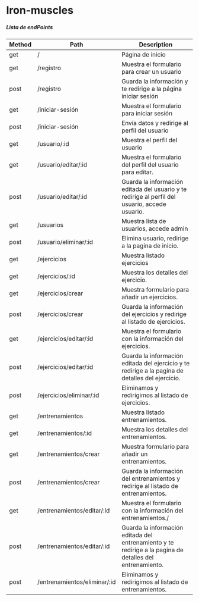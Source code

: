 # Iron-muscles
##### Lista de endPoints

| Method | Path | Description 
|--------|------|-----------------------
get | / | Página de inicio
get | /registro | Muestra el formulario para crear un usuario
post|/registro| Guarda la información y te redirige a la página iniciar sesión
get|/iniciar-sesión|Muestra el formulario para iniciar sesión
post|/iniciar-sesión| Envía datos y redirige al perfil del usuario
get|/usuario/:id| Muestra el perfil del usuario
get|/usuario/editar/:id|Muestra el formulario del perfil del usuario para editar.
post|/usuario/editar/:id| Guarda la información editada del usuario y te redirige al perfil del usuario, accede usuario.
get|/usuarios| Muestra lista de usuarios, accede admin
post|/usuario/eliminar/:id| Elimina usuario, redirige a la pagina de inicio.
get|/ejercicios| Muestra listado ejercicios 
get|/ejercicios/:id| Muestra los detalles del ejercicio.
get|/ejercicios/crear| Muestra formulario para añadir un ejercicios.
post|/ejercicios/crear| Guarda la información del ejercicios y redirige al listado de ejercicios.
get|/ejercicios/editar/:id| Muestra el formulario con la información del ejercicios.
post|/ejercicios/editar/:id| Guarda la información editada del ejercicio y te redirige a la pagina de detalles del ejercicio.
post|/ejercicios/eliminar/:id| Eliminamos y redirigimos al listado de ejercicios.
get|/entrenamientos| Muestra listado entrenamientos. 
get|/entrenamientos/:id| Muestra los detalles del entrenamientos.
get|/entrenamientos/crear| Muestra formulario para añadir un entrenamientos.
post|/entrenamientos/crear| Guarda la información del entrenamientos y redirige al listado de entrenamientos.
get|/entrenamientos/editar/:id| Muestra el formulario con la información del entrenamientos./
post|/entrenamientos/editar/:id| Guarda la información editada del entrenamiento y te redirige a la pagina de detalles del entrenamiento.
post|/entrenamientos/eliminar/:id| Eliminamos y redirigimos al listado de entrenamientos.